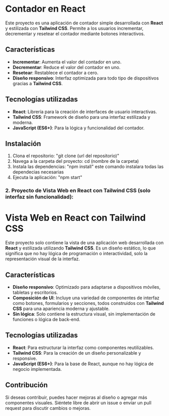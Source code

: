 # Contador en React

Este proyecto es una aplicación de contador simple desarrollada con **React** y estilizada con **Tailwind CSS**. Permite a los usuarios incrementar, decrementar y resetear el contador mediante botones interactivos. 

## Características
- **Incrementar**: Aumenta el valor del contador en uno.
- **Decrementar**: Reduce el valor del contador en uno.
- **Resetear**: Restablece el contador a cero.
- **Diseño responsivo**: Interfaz optimizada para todo tipo de dispositivos gracias a **Tailwind CSS**.

## Tecnologías utilizadas
- **React**: Librería para la creación de interfaces de usuario interactivas.
- **Tailwind CSS**: Framework de diseño para una interfaz estilizada y moderna.
- **JavaScript (ES6+)**: Para la lógica y funcionalidad del contador.

## Instalación

1. Clona el repositorio:   "git clone (url del repositorio)"
2. Navega a la carpeta del proyecto: cd (nombre de la carpeta)
3. Instala las dependencias: "npm install" este comando instalara todas las dependecias necesarias
4. Ejecuta la aplicación: "npm start"

 
### 2. Proyecto de **Vista Web** en **React** con **Tailwind CSS** (solo interfaz sin funcionalidad):

# Vista Web en React con Tailwind CSS

Este proyecto solo contiene la vista de una aplicación web desarrollada con **React** y estilizada utilizando **Tailwind CSS**. Es un diseño estático, lo que significa que no hay lógica de programación o interactividad, solo la representación visual de la interfaz.

## Características
- **Diseño responsivo**: Optimizado para adaptarse a dispositivos móviles, tabletas y escritorios.
- **Composición de UI**: Incluye una variedad de componentes de interfaz como botones, formularios y secciones, todos construidos con **Tailwind CSS** para una apariencia moderna y ajustable.
- **Sin lógica**: Solo contiene la estructura visual, sin implementación de funciones o lógica de back-end.

## Tecnologías utilizadas
- **React**: Para estructurar la interfaz como componentes reutilizables.
- **Tailwind CSS**: Para la creación de un diseño personalizable y responsive.
- **JavaScript (ES6+)**: Para la base de React, aunque no hay lógica de negocio implementada.

## Contribución
Si deseas contribuir, puedes hacer mejoras al diseño o agregar más componentes visuales. Siéntete libre de abrir un issue o enviar un pull request para discutir cambios o mejoras.

